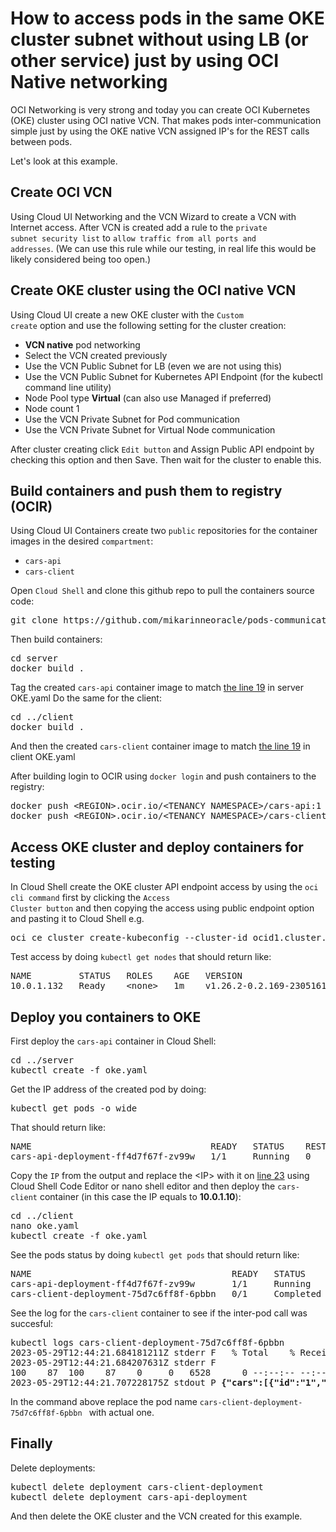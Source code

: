# How to access pods in the same OKE cluster subnet without using LB (or other service) just by using OCI Native networking

OCI Networking is very strong and today you can create OCI Kubernetes (OKE) cluster
using OCI native VCN. That makes pods inter-communication simple just by using
the OKE native VCN assigned IP's for the REST calls between pods.

Let's look at this example.

## Create OCI VCN

Using Cloud UI Networking and the VCN Wizard to create a VCN with Internet access. 
After VCN is created add a rule to the <code>private subnet security list</code> to <code>allow traffic from all ports and addresses</code>. (We can use this rule while our testing, in real life this would be likely considered being too open.)

## Create OKE cluster using the OCI native VCN

Using Cloud UI create a new OKE cluster with the <code>Custom create</code> option and use the following setting for the cluster creation:

- <b>VCN native</b> pod networking
- Select the VCN created previously
- Use the VCN Public Subnet for LB (even we are not using this)
- Use the VCN Public Subnet for Kubernetes API Endpoint (for the kubectl command line utility)
- Node Pool type <b>Virtual</b> (can also use Managed if preferred)
- Node count 1
- Use the VCN Private Subnet for Pod communication
- Use the VCN Private Subnet for Virtual Node communication

After cluster creating click <code>Edit button</code> and Assign Public API endpoint by checking this option and then Save. Then wait for the cluster to enable this.
    
## Build containers and push them to registry (OCIR)

Using Cloud UI Containers create two <code>public</code> repositories for the container images in the desired <code>compartment</code>:
- <code>cars-api</code>
- <code>cars-client</code>

<p>
Open <code>Cloud Shell</code> and clone this github repo to pull the containers source code:
<pre>
git clone https://github.com/mikarinneoracle/pods-communication-easy-with-OCI-VCN-native-Kubernetes.git
</pre>

<p>
Then build containers:
<pre>
cd server
docker build .
</pre>
Tag the created <code>cars-api</code> container image to match <a href="https://github.com/mikarinneoracle/pods-communication-easy-with-OCI-VCN-native-Kubernetes/blob/main/server/oke.yaml#L19">the line 19</a> in server OKE.yaml
Do the same for the client:
<pre>
cd ../client
docker build .
</pre>
And then the created <code>cars-client</code> container image to match <a href="https://github.com/mikarinneoracle/pods-communication-easy-with-OCI-VCN-native-Kubernetes/blob/main/client/oke.yaml#LL19C16-L19C54">the line 19</a> in client OKE.yaml

<p>
After building login to OCIR using <code>docker login</code> and push containers to the registry:
<pre>
docker push &lt;REGION&gt;.ocir.io/&lt;TENANCY NAMESPACE&gt;/cars-api:1
docker push &lt;REGION&gt;.ocir.io/&lt;TENANCY NAMESPACE&gt;/cars-client:1
</pre>

## Access OKE cluster and deploy containers for testing

In Cloud Shell create the OKE cluster API endpoint access by using the <code>oci cli command</code> first by clicking the <code>Access Cluster button</code> and then copying the access using public endpoint option and pasting it to Cloud Shell e.g.

<pre>
oci ce cluster create-kubeconfig --cluster-id ocid1.cluster.oc1.eu-amsterdam-1.aaaaaaaa....bmitm47a --file $HOME/.kube/config --region eu-amsterdam-1 --token-version 2.0.0  --kube-endpoint PUBLIC_ENDPOINT
</pre>

Test access by doing <code>kubectl get nodes</code> that should return like:
<pre>
NAME         STATUS   ROLES    AGE   VERSION
10.0.1.132   Ready    &lt;none&gt;   1m    v1.26.2-0.2.169-230516185737
</pre>

## Deploy you containers to OKE

First deploy the <code>cars-api</code> container in Cloud Shell:
<pre>
cd ../server
kubectl create -f oke.yaml
</pre>

Get the IP address of the created pod by doing:
<pre>
kubectl get pods -o wide
</pre>
That should return like:
<pre>
NAME                                  READY   STATUS    RESTARTS   AGE   IP          NODE         NOMINATED NODE   READINESS GATES
cars-api-deployment-ff4d7f67f-zv99w   1/1     Running   0          94s   10.0.1.10   10.0.1.158   <none>           &lt;none&gt;
</pre>
<p>
Copy the <code>IP</code> from the output and replace the &lt;IP&gt; with it on <a href="https://github.com/mikarinneoracle/pods-communication-easy-with-OCI-VCN-native-Kubernetes/blob/main/client/oke.yaml#L23">line 23</a> using Cloud Shell Code Editor or nano shell editor and then deploy the <code>cars-client</code> container (in this case the IP equals to <b>10.0.1.10</b>):
<pre>
cd ../client
nano oke.yaml
kubectl create -f oke.yaml
</pre>

See the pods status by doing <code>kubectl get pods</code> that should return like:
<pre>
NAME                                      READY   STATUS      RESTARTS   AGE
cars-api-deployment-ff4d7f67f-zv99w       1/1     Running     0          10m
cars-client-deployment-75d7c6ff8f-6pbbn   0/1     Completed   3          2m3s
</pre>

See the log for the <code>cars-client</code> container to see if the inter-pod call was succesful:
<pre>
kubectl logs cars-client-deployment-75d7c6ff8f-6pbbn 
2023-05-29T12:44:21.684181211Z stderr F   % Total    % Received % Xferd  Average Speed   Time    Time     Time  Current
2023-05-29T12:44:21.684207631Z stderr F                                  Dload  Upload   Total   Spent    Left  Speed
100    87  100    87    0     0   6528      0 --:--:-- --:--:-- --:--:--  6692
2023-05-29T12:44:21.707228175Z stdout P <b>{"cars":[{"id":"1","name":"Toyota"},{"id":"2","name":"BMW"},{"id":"3","name":"Volvo"}]}</b>
</pre>
In the command above replace the pod name <code>cars-client-deployment-75d7c6ff8f-6pbbn </code> with actual one.

## Finally

Delete deployments:
<pre>
kubectl delete deployment cars-client-deployment  
kubectl delete deployment cars-api-deployment  
</pre>

And then delete the OKE cluster and the VCN created for this example.